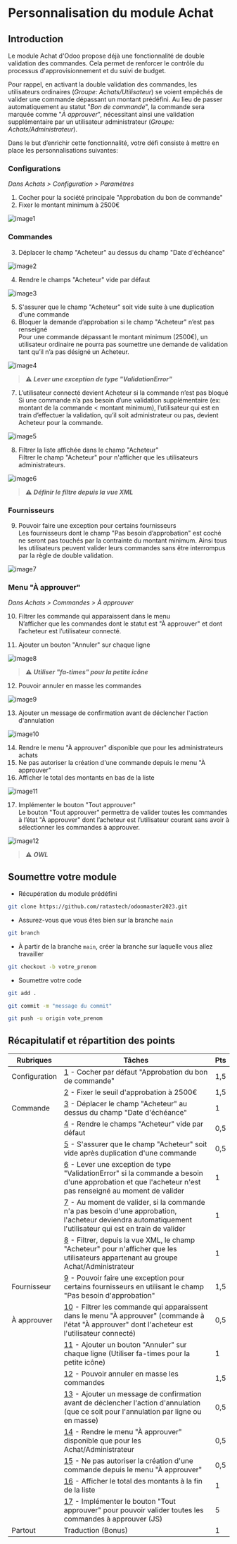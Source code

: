 # Personnalisation du module Achat

## Introduction


Le module Achat d'Odoo propose déjà une fonctionnalité de double validation des commandes. Cela permet de renforcer le contrôle du processus d'approvisionnement et du suivi de budget.


Pour rappel, en activant la double validation des commandes, les utilisateurs ordinaires (<i>Groupe: Achats/Utilisateur</i>) se voient empêchés de valider une commande dépassant un montant prédéfini. Au lieu de passer automatiquement au statut "<i>Bon de commande</i>", la commande sera marquée comme "<i>À approuver</i>", nécessitant ainsi une validation supplémentaire par un utilisateur administrateur (<i>Groupe: Achats/Administrateur</i>).


Dans le but d’enrichir cette fonctionnalité, votre défi consiste à mettre en place les personnalisations suivantes:

### <b>Configurations</b> 


<i>Dans Achats > Configuration > Paramètres</i>


 1. Cocher pour la société principale "Approbation du bon de commande"<a id='1'></a>
 2. Fixer le montant minimum à 2500€<a id='2'></a>

![image1](./odoo_master_challenge/static/description/image1.png)

### <b>Commandes</b> 

 3. Déplacer le champ "Acheteur" au dessus du champ "Date d'échéance"<a id='3'></a>

![image2](./odoo_master_challenge/static/description/image2.png)

 4. Rendre le champs "Acheteur" vide par défaut<a id='4'></a>

![image3](./odoo_master_challenge/static/description/image3.png)

 5. S'assurer que le champ "Acheteur" soit vide suite à une duplication d'une commande<a id='5'></a>
 6. Bloquer la demande d’approbation si le champ "Acheteur" n’est pas renseigné<a id='6'></a><br/>
    Pour une commande dépassant le montant minimum (2500€), un utilisateur ordinaire ne pourra pas soumettre une demande de validation tant qu’il n’a pas désigné un Acheteur.

![image4](./odoo_master_challenge/static/description/image4.png)

> ⚠️ <b><i>Lever une exception de type "ValidationError"</i></b>

 7. L’utilisateur connecté devient Acheteur si la commande n’est pas bloqué<a id='7'></a><br/>
    Si une commande n’a pas besoin d’une validation supplémentaire (ex: montant de la commande < montant minimum), l’utilisateur qui est en train d’effectuer la validation, qu’il soit administrateur ou pas, devient Acheteur pour la commande.

![image5](./odoo_master_challenge/static/description/image5.png)

 8. Filtrer la liste affichée dans le champ "Acheteur"<a id='8'></a><br/>
    Filtrer le champ "Acheteur" pour n'afficher que les utilisateurs administrateurs.

![image6](./odoo_master_challenge/static/description/image6.png)

> ⚠️  <b><i>Définir le filtre depuis la vue XML</i></b> 

### <b>Fournisseurs</b>

 9. Pouvoir faire une exception pour certains fournisseurs<a id='9'></a><br/>
    Les fournisseurs dont le champ "Pas besoin d’approbation" est coché ne seront pas touchés par la contrainte du montant minimum. Ainsi tous les utilisateurs peuvent valider leurs commandes sans être interrompus par la règle de double validation.

![image7](./odoo_master_challenge/static/description/image7.png)

### <b>Menu "À approuver"</b> 


<i>Dans Achats > Commandes > À approuver</i>


 10. Filtrer les commande qui apparaissent dans le menu<a id='10'></a><br/>
    N’afficher que les commandes dont le statut est "À approuver" et dont l’acheteur est l’utilisateur connecté.


 11. Ajouter un bouton "Annuler" sur chaque ligne<a id='11'></a>

![image8](./odoo_master_challenge/static/description/image8.png)

> ⚠️  <b><i>Utiliser "fa-times" pour la petite icône</i></b> 



 12. Pouvoir annuler en masse les commandes<a id='12'></a>

![image9](./odoo_master_challenge/static/description/image9.png)

 13. Ajouter un message de confirmation avant de déclencher l'action d'annulation<a id='13'></a> 

![image10](./odoo_master_challenge/static/description/image10.png)

 14. Rendre le menu "À approuver" disponible que pour les administrateurs achats<a id='14'></a>
 15. Ne pas autoriser la création d'une commande depuis le menu "À approuver"<a id='15'></a>
 16. Afficher le total des montants en bas de la liste<a id='16'></a>

![image11](./odoo_master_challenge/static/description/image11.png)

 17. Implémenter le bouton "Tout approuver"<a id='17'></a><br/>
    Le bouton "Tout approuver" permettra de valider toutes les commandes à l’état "À approuver" dont l’acheteur est l’utilisateur courant sans avoir à sélectionner les commandes à approuver.

![image12](./odoo_master_challenge/static/description/image12.png)

> ⚠️ <b><i>OWL</i></b>


## Soumettre votre module

* Récupération du module prédéfini

```bash
git clone https://github.com/ratastech/odoomaster2023.git
```
* Assurez-vous que vous êtes bien sur la branche `main`

```bash
git branch
```

* À partir de la branche `main`, créer la branche sur laquelle vous allez travailler 
```bash
git checkout -b votre_prenom
```

* Soumettre votre code
```bash
git add .
```
```bash
git commit -m "message du commit"
```
```bash
git push -u origin vote_prenom
```

## Récapitulatif et répartition des points

| <b>Rubriques</b>  | <b>Tâches</b>                                                                                                                                                   | <b>Pts</b> |
| --------------------------------------------------------------- |-----------------------------------------------------------------------------------------------------------------------------------------------------------------|----------|
| Configuration | [1](#1) - Cocher par défaut "Approbation du bon de commande"                                                                                                   | 1,5      |
|  | [2](#2) - Fixer le seuil d'approbation à 2500€                                                                                                                  | 1,5      |
| Commande | [3](#3) - Déplacer le champ "Acheteur" au dessus du champ "Date d'échéance"                                                                                     | 1        |
|  | [4](#4) - Rendre le champs "Acheteur" vide par défaut                                                                                                           | 0,5      |
|  | [5](#5) - S'assurer que le champ "Acheteur" soit vide après duplication d'une commande                                                                          | 0,5      |
|  | [6](#6) - Lever une exception de type "ValidationError" si la commande a besoin d'une approbation et que l'acheteur n'est pas renseigné au moment de valider    | 1      |
|  | [7](#7) - Au moment de valider, si la commande n'a pas besoin d'une approbation, l'acheteur deviendra automatiquement l'utilisateur qui est en train de valider | 1        |
|  | [8](#8) - Filtrer, depuis la vue XML, le champ "Acheteur" pour n'afficher que les utilisateurs appartenant au groupe Achat/Administrateur                       | 1        |
| Fournisseur | [9](#9) - Pouvoir faire une exception pour certains fournisseurs en utilisant le champ "Pas besoin d'approbation"                                               | 1,5      |
| À approuver | [10](#10) - Filtrer les commande qui apparaissent dans le menu "À approuver" (commande à l'état "À approuver" dont l'acheteur est l'utilisateur connecté)       | 0,5      |
|  | [11](#11) - Ajouter un bouton "Annuler" sur chaque ligne (Utiliser fa-times pour la petite icône)                                                               | 1        |
|  | [12](#12) - Pouvoir annuler en masse les commandes                                                                                                              | 1,5      |
|  | [13](#13) - Ajouter un message de confirmation avant de déclencher l'action d'annulation (que ce soit pour l'annulation par ligne ou en masse)                  | 0,5      |
|  | [14](#14) - Rendre le menu "À approuver" disponible que pour les Achat/Administrateur                                                                           | 0,5      |
|  | [15](#15) - Ne pas autoriser la création d'une commande depuis le menu "À approuver"                                                                            | 0,5      |
|  | [16](#16) - Afficher le total des montants à la fin de la liste                                                                                                 | 1        |
|  | [17](#17) - Implémenter le bouton "Tout approuver" pour pouvoir valider toutes les commandes à approuver (JS)                                                   | 5        |
| Partout | Traduction (Bonus)                                                                                                                                              | 1        |
